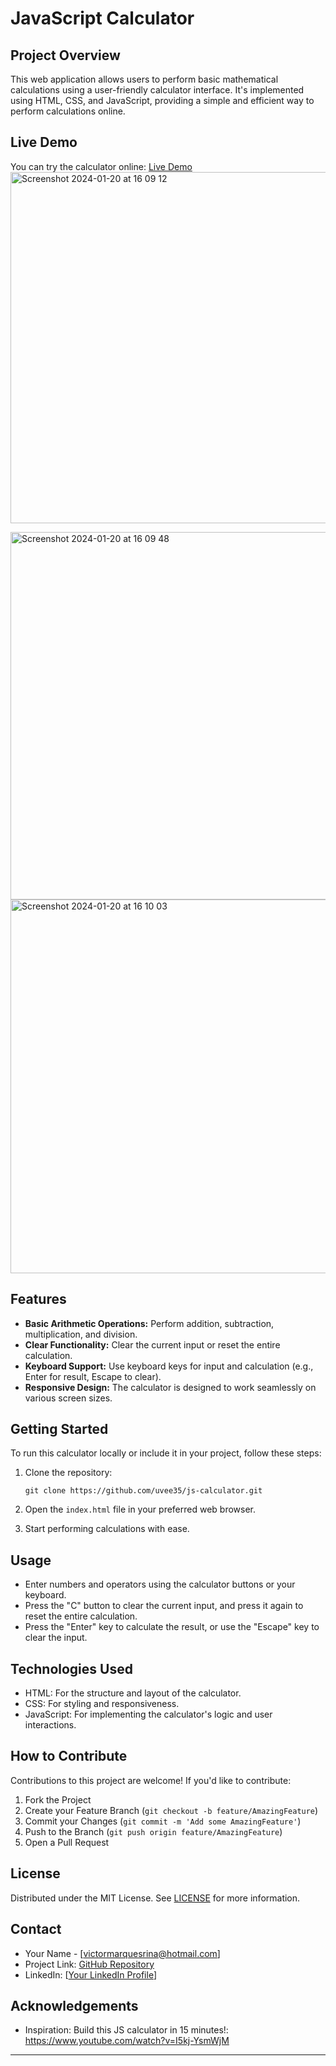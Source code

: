 
# JavaScript Calculator

## Project Overview

This web application allows users to perform basic mathematical calculations using a user-friendly calculator interface. It's implemented using HTML, CSS, and JavaScript, providing a simple and efficient way to perform calculations online.

## Live Demo

You can try the calculator online: [Live Demo]()
<img width="562" alt="Screenshot 2024-01-20 at 16 09 12" src="https://github.com/uvee35/js-calculator/assets/151088688/38d05e8e-42c6-4538-975f-3d93a15deae0">

<img width="588" alt="Screenshot 2024-01-20 at 16 09 48" src="https://github.com/uvee35/js-calculator/assets/151088688/b228bcdb-b94e-40b7-b326-545999d21753">

<img width="598" alt="Screenshot 2024-01-20 at 16 10 03" src="https://github.com/uvee35/js-calculator/assets/151088688/0119cd2a-9327-4bc6-9cb5-7a42630adc12">

## Features

- **Basic Arithmetic Operations:** Perform addition, subtraction, multiplication, and division.
- **Clear Functionality:** Clear the current input or reset the entire calculation.
- **Keyboard Support:** Use keyboard keys for input and calculation (e.g., Enter for result, Escape to clear).
- **Responsive Design:** The calculator is designed to work seamlessly on various screen sizes.

## Getting Started

To run this calculator locally or include it in your project, follow these steps:

1. Clone the repository:

   ```shell
   git clone https://github.com/uvee35/js-calculator.git
   ```

2. Open the `index.html` file in your preferred web browser.

3. Start performing calculations with ease.

## Usage

- Enter numbers and operators using the calculator buttons or your keyboard.
- Press the "C" button to clear the current input, and press it again to reset the entire calculation.
- Press the "Enter" key to calculate the result, or use the "Escape" key to clear the input.

## Technologies Used

- HTML: For the structure and layout of the calculator.
- CSS: For styling and responsiveness.
- JavaScript: For implementing the calculator's logic and user interactions.

## How to Contribute

Contributions to this project are welcome! If you'd like to contribute:

1. Fork the Project
2. Create your Feature Branch (`git checkout -b feature/AmazingFeature`)
3. Commit your Changes (`git commit -m 'Add some AmazingFeature'`)
4. Push to the Branch (`git push origin feature/AmazingFeature`)
5. Open a Pull Request

## License

Distributed under the MIT License. See [LICENSE](LICENSE) for more information.

## Contact

- Your Name - [victormarquesrina@hotmail.com]
- Project Link: [GitHub Repository](https://github.com/uvee35/js-calculator)
- LinkedIn: [[Your LinkedIn Profile](https://www.linkedin.com/in/victor-marques-rina-944209102/)]

## Acknowledgements

- Inspiration: Build this JS calculator in 15 minutes!: https://www.youtube.com/watch?v=I5kj-YsmWjM

---
